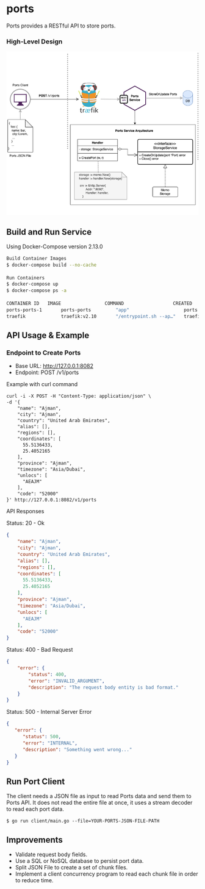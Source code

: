 # ports
Ports provides a RESTful API to store ports.

### High-Level Design
![Color](./high-level-design.png)

## Build and Run Service

Using Docker-Compose version 2.13.0

```bash
Build Container Images
$ docker-compose build --no-cache

Run Containers
$ docker-compose up
$ docker-compose ps -a

CONTAINER ID   IMAGE                COMMAND                  CREATED          STATUS                            PORTS                            NAMES
ports-ports-1       ports-ports         "app"                    ports               13 seconds ago      Up 12 seconds       0.0.0.0:58834->8080/tcp
traefik             traefik:v2.10       "/entrypoint.sh --ap…"   traefik             2 hours ago         Up 12 seconds       80/tcp, 0.0.0.0:8082->8082/tcp
```

## API Usage & Example

### Endpoint to Create Ports

* Base URL: http://127.0.0.1:8082
* Endpoint: POST /v1/ports

Example with curl command

```shell
curl -i -X POST -H "Content-Type: application/json" \
-d '{
    "name": "Ajman",
    "city": "Ajman",
    "country": "United Arab Emirates",
    "alias": [],
    "regions": [],
    "coordinates": [
      55.5136433,
      25.4052165
    ],
    "province": "Ajman",
    "timezone": "Asia/Dubai",
    "unlocs": [
      "AEAJM"
    ],
    "code": "52000"
}' http://127.0.0.1:8082/v1/ports
```

API Responses

Status: 20 - Ok
```json
{
    "name": "Ajman",
    "city": "Ajman",
    "country": "United Arab Emirates",
    "alias": [],
    "regions": [],
    "coordinates": [
      55.5136433,
      25.4052165
    ],
    "province": "Ajman",
    "timezone": "Asia/Dubai",
    "unlocs": [
      "AEAJM"
    ],
    "code": "52000"
}
```

Status: 400 - Bad Request
```json
{
	"error": {
		"status": 400,
		"error": "INVALID_ARGUMENT",
		"description": "The request body entity is bad format."
	}
}
```

Status: 500 - Internal Server Error
```json
{
   "error": {
      "status": 500,
      "error": "INTERNAL",
      "description": "Something went wrong..."
   }
}
```

## Run Port Client

The client needs a JSON file as input to read Ports data and send them to Ports API. It does not read the entire file at once, it uses a stream decoder to read each port data.

```shell
$ go run client/main.go --file=YOUR-PORTS-JSON-FILE-PATH
```

## Improvements
* Validate request body fields.
* Use a SQL or NoSQL database to persist port data.
* Split JSON File to create a set of chunk files.
* Implement a client concurrency program to read each chunk file in order to reduce time.
